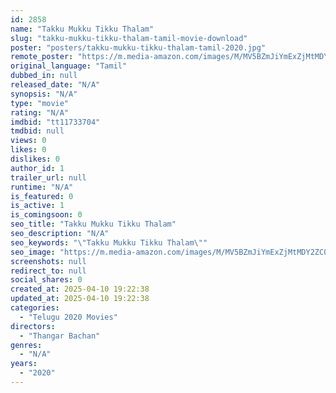 ```yaml
---
id: 2858
name: "Takku Mukku Tikku Thalam"
slug: "takku-mukku-tikku-thalam-tamil-movie-download"
poster: "posters/takku-mukku-tikku-thalam-tamil-2020.jpg"
remote_poster: "https://m.media-amazon.com/images/M/MV5BZmJiYmExZjMtMDY2ZC00NzE3LTljZDctNmNjNWI1Zjc1MDNkXkEyXkFqcGdeQXVyMTEzNzg0Mjkx._V1_SX300.jpg"
original_language: "Tamil"
dubbed_in: null
released_date: "N/A"
synopsis: "N/A"
type: "movie"
rating: "N/A"
imdbid: "tt11733704"
tmdbid: null
views: 0
likes: 0
dislikes: 0
author_id: 1
trailer_url: null
runtime: "N/A"
is_featured: 0
is_active: 1
is_comingsoon: 0
seo_title: "Takku Mukku Tikku Thalam"
seo_description: "N/A"
seo_keywords: "\"Takku Mukku Tikku Thalam\""
seo_image: "https://m.media-amazon.com/images/M/MV5BZmJiYmExZjMtMDY2ZC00NzE3LTljZDctNmNjNWI1Zjc1MDNkXkEyXkFqcGdeQXVyMTEzNzg0Mjkx._V1_SX300.jpg"
screenshots: null
redirect_to: null
social_shares: 0
created_at: 2025-04-10 19:22:38
updated_at: 2025-04-10 19:22:38
categories:
  - "Telugu 2020 Movies"
directors:
  - "Thangar Bachan"
genres:
  - "N/A"
years:
  - "2020"
---
```

